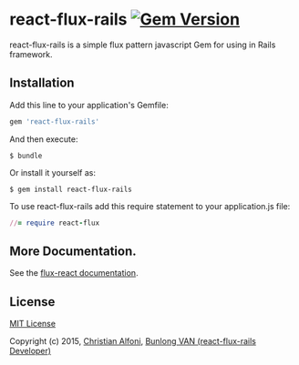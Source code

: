 # react-flux-rails [![Gem Version](https://badge.fury.io/rb/react-flux-rails.svg)](https://badge.fury.io/rb/react-flux-rails)

react-flux-rails is a simple flux pattern javascript Gem for using in Rails framework.

## Installation

Add this line to your application's Gemfile:

```ruby
gem 'react-flux-rails'
```

And then execute:

    $ bundle

Or install it yourself as:

    $ gem install react-flux-rails

To use react-flux-rails add this require statement to your application.js file:

```ruby
//= require react-flux
```

## More Documentation.

See the [flux-react documentation](https://github.com/christianalfoni/flux-react).

## License

[MIT License](http://www.opensource.org/licenses/mit-license.php)

Copyright (c) 2015, [Christian Alfoni](https://github.com/christianalfoni), [Bunlong VAN (react-flux-rails Developer)](https://github.com/Bunlong)

